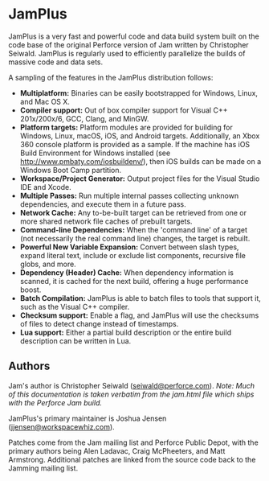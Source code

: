 JamPlus
=======

JamPlus is a very fast and powerful code and data build system built on the code base of the original Perforce version of Jam written by Christopher Seiwald. JamPlus is regularly used to efficiently parallelize the builds of massive code and data sets.

A sampling of the features in the JamPlus distribution follows:

- **Multiplatform:** Binaries can be easily bootstrapped for Windows, Linux, and Mac OS X.
- **Compiler support:** Out of box compiler support for Visual C++ 201x/200x/6, GCC, Clang, and MinGW.
- **Platform targets:** Platform modules are provided for building for Windows, Linux, macOS, iOS, and Android targets. Additionally, an Xbox 360 console platform is provided as a sample. If the machine has iOS Build Environment for Windows installed (see http://www.pmbaty.com/iosbuildenv/), then iOS builds can be made on a Windows Boot Camp partition.
- **Workspace/Project Generator:** Output project files for the Visual Studio IDE and Xcode.
- **Multiple Passes:** Run multiple internal passes collecting unknown dependencies, and execute them in a future pass.
- **Network Cache:** Any to-be-built target can be retrieved from one or more shared network file caches of prebuilt targets.
- **Command-line Dependencies:** When the 'command line' of a target (not necessarily the real command line) changes, the target is rebuilt.
- **Powerful New Variable Expansion:** Convert between slash types, expand literal text, include or exclude list components, recursive file globs, and more.
- **Dependency (Header) Cache:** When dependency information is scanned, it is cached for the next build, offering a huge performance boost.
- **Batch Compilation:** JamPlus is able to batch files to tools that support it, such as the Visual C++ compiler.
- **Checksum support:** Enable a flag, and JamPlus will use the checksums of files to detect change instead of timestamps.
- **Lua support:** Either a partial build description or the entire build description can be written in Lua.

Authors
-------

Jam's author is Christopher Seiwald (seiwald@perforce.com).  *Note: Much of this documentation is taken verbatim from the jam.html file which ships with the Perforce Jam build.*

JamPlus's primary maintainer is Joshua Jensen (jjensen@workspacewhiz.com).

Patches come from the Jam mailing list and Perforce Public Depot, with the primary authors being Alen Ladavac, Craig McPheeters, and Matt Armstrong. Additional patches are linked from the source code back to the Jamming mailing list.
